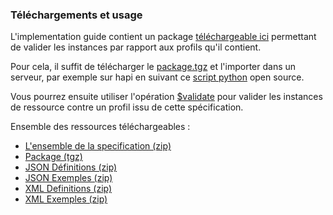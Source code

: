### Téléchargements et usage

L'implementation guide contient un package [téléchargeable ici](package.tgz) permettant de valider les instances par rapport aux profils qu'il contient.

Pour cela, il suffit de télécharger le [package.tgz](package.tgz) et l'importer dans un serveur, par exemple sur hapi en suivant ce [script python](https://github.com/nmdp-bioinformatics/igloader) open source.

Vous pourrez ensuite utiliser l'opération [$validate](https://hl7.org/fhir/R4/resource-operation-validate.html) pour valider les instances de ressource contre un profil issu de cette spécification.

Ensemble des ressources téléchargeables : 
* [L'ensemble de la specification (zip)](full-ig.zip)
* [Package (tgz)](package.tgz)
* [JSON Définitions (zip)](definitions.json.zip)
* [JSON Exemples (zip)](examples.json.zip)
* [XML Definitions (zip)](definitions.xml.zip)
* [XML Exemples (zip)](examples.xml.zip)